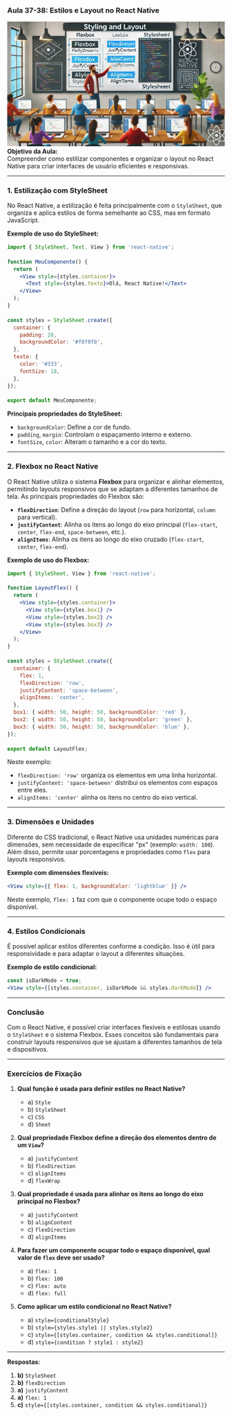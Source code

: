 ### Aula 37-38: Estilos e Layout no React Native
![](./assets/37-38.jpeg)
**Objetivo da Aula:**  
Compreender como estilizar componentes e organizar o layout no React Native para criar interfaces de usuário eficientes e responsivas.

---

### **1. Estilização com StyleSheet**

No React Native, a estilização é feita principalmente com o `StyleSheet`, que organiza e aplica estilos de forma semelhante ao CSS, mas em formato JavaScript.

**Exemplo de uso do StyleSheet:**
```jsx
import { StyleSheet, Text, View } from 'react-native';

function MeuComponente() {
  return (
    <View style={styles.container}>
      <Text style={styles.texto}>Olá, React Native!</Text>
    </View>
  );
}

const styles = StyleSheet.create({
  container: {
    padding: 20,
    backgroundColor: '#f0f0f0',
  },
  texto: {
    color: '#333',
    fontSize: 18,
  },
});

export default MeuComponente;
```

**Principais propriedades do StyleSheet:**
- `backgroundColor`: Define a cor de fundo.
- `padding`, `margin`: Controlam o espaçamento interno e externo.
- `fontSize`, `color`: Alteram o tamanho e a cor do texto.

---

### **2. Flexbox no React Native**

O React Native utiliza o sistema **Flexbox** para organizar e alinhar elementos, permitindo layouts responsivos que se adaptam a diferentes tamanhos de tela. As principais propriedades do Flexbox são:

- **`flexDirection`**: Define a direção do layout (`row` para horizontal, `column` para vertical).
- **`justifyContent`**: Alinha os itens ao longo do eixo principal (`flex-start`, `center`, `flex-end`, `space-between`, etc.).
- **`alignItems`**: Alinha os itens ao longo do eixo cruzado (`flex-start`, `center`, `flex-end`).

**Exemplo de uso do Flexbox:**
```jsx
import { StyleSheet, View } from 'react-native';

function LayoutFlex() {
  return (
    <View style={styles.container}>
      <View style={styles.box1} />
      <View style={styles.box2} />
      <View style={styles.box3} />
    </View>
  );
}

const styles = StyleSheet.create({
  container: {
    flex: 1,
    flexDirection: 'row',
    justifyContent: 'space-between',
    alignItems: 'center',
  },
  box1: { width: 50, height: 50, backgroundColor: 'red' },
  box2: { width: 50, height: 50, backgroundColor: 'green' },
  box3: { width: 50, height: 50, backgroundColor: 'blue' },
});

export default LayoutFlex;
```

Neste exemplo:
- `flexDirection: 'row'` organiza os elementos em uma linha horizontal.
- `justifyContent: 'space-between'` distribui os elementos com espaços entre eles.
- `alignItems: 'center'` alinha os itens no centro do eixo vertical.

---

### **3. Dimensões e Unidades**

Diferente do CSS tradicional, o React Native usa unidades numéricas para dimensões, sem necessidade de especificar "px" (exemplo: `width: 100`). Além disso, permite usar porcentagens e propriedades como `flex` para layouts responsivos.

**Exemplo com dimensões flexíveis:**
```jsx
<View style={{ flex: 1, backgroundColor: 'lightblue' }} />
```

Neste exemplo, `flex: 1` faz com que o componente ocupe todo o espaço disponível.

---

### **4. Estilos Condicionais**

É possível aplicar estilos diferentes conforme a condição. Isso é útil para responsividade e para adaptar o layout a diferentes situações.

**Exemplo de estilo condicional:**
```jsx
const isDarkMode = true;
<View style={[styles.container, isDarkMode && styles.darkMode]} />
```

---

### Conclusão

Com o React Native, é possível criar interfaces flexíveis e estilosas usando o `StyleSheet` e o sistema Flexbox. Esses conceitos são fundamentais para construir layouts responsivos que se ajustam a diferentes tamanhos de tela e dispositivos.

---

### **Exercícios de Fixação**

1. **Qual função é usada para definir estilos no React Native?**
   - a) `Style`
   - b) `StyleSheet`
   - c) `CSS`
   - d) `Sheet`

2. **Qual propriedade Flexbox define a direção dos elementos dentro de um `View`?**
   - a) `justifyContent`
   - b) `flexDirection`
   - c) `alignItems`
   - d) `flexWrap`

3. **Qual propriedade é usada para alinhar os itens ao longo do eixo principal no Flexbox?**
   - a) `justifyContent`
   - b) `alignContent`
   - c) `flexDirection`
   - d) `alignItems`

4. **Para fazer um componente ocupar todo o espaço disponível, qual valor de `flex` deve ser usado?**
   - a) `flex: 1`
   - b) `flex: 100`
   - c) `flex: auto`
   - d) `flex: full`

5. **Como aplicar um estilo condicional no React Native?**
   - a) `style={conditionalStyle}`
   - b) `style={styles.style1 || styles.style2}`
   - c) `style={[styles.container, condition && styles.conditional]}`
   - d) `style={condition ? style1 : style2}`

---

**Respostas:**
1. **b)** `StyleSheet`
2. **b)** `flexDirection`
3. **a)** `justifyContent`
4. **a)** `flex: 1`
5. **c)** `style={[styles.container, condition && styles.conditional]}`